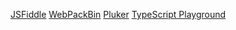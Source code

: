 [JSFiddle](https://jsfiddle.net)
[WebPackBin](http://www.webpackbin.com)
[Pluker](https://angular.io/resources/live-examples/quickstart/ts/eplnkr.html)
[TypeScript Playground](http://www.typescriptlang.org/play/)
